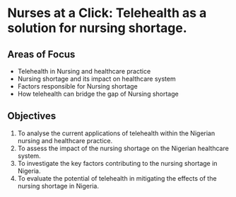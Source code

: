 # Nurses at a Click: Telehealth as a solution for nursing shortage.

## Areas of Focus
- Telehealth in Nursing and healthcare practice
- Nursing shortage and its impact on healthcare system
- Factors responsible for Nursing shortage
- How telehealth can bridge the gap of Nursing shortage

## Objectives
1. To analyse the current applications of telehealth within the Nigerian nursing and healthcare practice.
2. To assess the impact of the nursing shortage on the Nigerian healthcare system.
3. To investigate the key factors contributing to the nursing shortage in Nigeria.
4. To evaluate the potential of telehealth in mitigating the effects of the nursing shortage in Nigeria.
